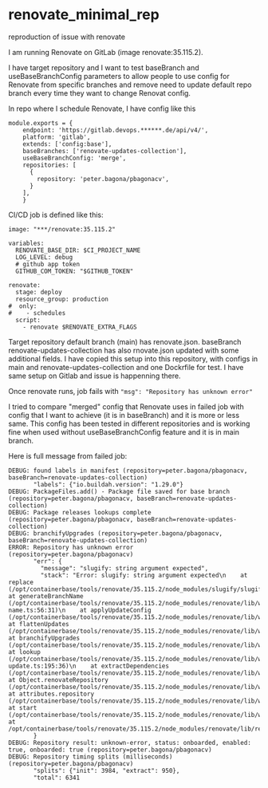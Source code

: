 # renovate_minimal_rep
reproduction of issue with renovate

I am running Renovate on GitLab (image renovate:35.115.2).

I have target repository and I want to test baseBranch and useBaseBranchConfig parameters to allow people to use config for Renovate from specific branches and remove need to update default repo branch every time they want to change Renovat config.

In repo where I schedule Renovate, I have config like this

```
module.exports = {
    endpoint: 'https://gitlab.devops.******.de/api/v4/',
    platform: 'gitlab',
    extends: ['config:base'],
    baseBranches: ['renovate-updates-collection'],
    useBaseBranchConfig: 'merge',
    repositories: [
      {
        repository: 'peter.bagona/pbagonacv',
      }
    ],
    }
```

CI/CD job is defined like this:

```
image: "***/renovate:35.115.2"

variables:
  RENOVATE_BASE_DIR: $CI_PROJECT_NAME
  LOG_LEVEL: debug
  # github app token
  GITHUB_COM_TOKEN: "$GITHUB_TOKEN"

renovate:
  stage: deploy
  resource_group: production
#  only:
#    - schedules
  script:
    - renovate $RENOVATE_EXTRA_FLAGS
```

Target repository default branch (main) has renovate.json.
baseBranch renovate-updates-collection has also rnovate.json updated with some additional fields.
I have copied this setup into this repository, with configs in main and renovate-updates-collection and one Dockrfile for test. I have same setup on Gitlab and issue is happenning there.

Once renovate runs, job fails with `"msg": "Repository has unknown error"`

I tried to compare "merged" config that Renovate uses in failed job with config that I want to achieve (it is in baseBranch) and it is more or less same. This config has been tested in different repositories and is working fine when used without useBaseBranchConfig feature and it is in main branch.

Here is full message from failed job:

```
DEBUG: found labels in manifest (repository=peter.bagona/pbagonacv, baseBranch=renovate-updates-collection)
       "labels": {"io.buildah.version": "1.29.0"}
DEBUG: PackageFiles.add() - Package file saved for base branch (repository=peter.bagona/pbagonacv, baseBranch=renovate-updates-collection)
DEBUG: Package releases lookups complete (repository=peter.bagona/pbagonacv, baseBranch=renovate-updates-collection)
DEBUG: branchifyUpgrades (repository=peter.bagona/pbagonacv, baseBranch=renovate-updates-collection)
ERROR: Repository has unknown error (repository=peter.bagona/pbagonacv)
       "err": {
         "message": "slugify: string argument expected",
         "stack": "Error: slugify: string argument expected\n    at replace (/opt/containerbase/tools/renovate/35.115.2/node_modules/slugify/slugify.js:20:13)\n    at generateBranchName (/opt/containerbase/tools/renovate/35.115.2/node_modules/renovate/lib/workers/repository/updates/branch-name.ts:56:31)\n    at applyUpdateConfig (/opt/containerbase/tools/renovate/35.115.2/node_modules/renovate/lib/workers/repository/updates/flatten.ts:60:21)\n    at flattenUpdates (/opt/containerbase/tools/renovate/35.115.2/node_modules/renovate/lib/workers/repository/updates/flatten.ts:127:28)\n    at branchifyUpgrades (/opt/containerbase/tools/renovate/35.115.2/node_modules/renovate/lib/workers/repository/updates/branchify.ts:22:19)\n    at lookup (/opt/containerbase/tools/renovate/35.115.2/node_modules/renovate/lib/workers/repository/process/extract-update.ts:195:36)\n    at extractDependencies (/opt/containerbase/tools/renovate/35.115.2/node_modules/renovate/lib/workers/repository/process/index.ts:130:31)\n    at Object.renovateRepository (/opt/containerbase/tools/renovate/35.115.2/node_modules/renovate/lib/workers/repository/index.ts:61:9)\n    at attributes.repository (/opt/containerbase/tools/renovate/35.115.2/node_modules/renovate/lib/workers/global/index.ts:184:11)\n    at start (/opt/containerbase/tools/renovate/35.115.2/node_modules/renovate/lib/workers/global/index.ts:169:7)\n    at /opt/containerbase/tools/renovate/35.115.2/node_modules/renovate/lib/renovate.ts:18:22"
       }
DEBUG: Repository result: unknown-error, status: onboarded, enabled: true, onboarded: true (repository=peter.bagona/pbagonacv)
DEBUG: Repository timing splits (milliseconds) (repository=peter.bagona/pbagonacv)
       "splits": {"init": 3984, "extract": 950},
       "total": 6341
```
